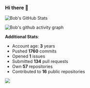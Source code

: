 ### Hi there 👋

![Bob's GitHub Stats](https://github-readme-stats.vercel.app/api?username=Bobthesoftwaredeveloper&show_icons=true&count_private=true&theme=react&hide=stars,prs,issues,contribs)

![Bob's github activity graph](https://github-readme-activity-graph-c.herokuapp.com/graph?username=BobTheSoftwareDeveloper&theme=react-dark)

**Additional Stats**:
- Account age: **3** years
- Pushed **1760** commits
- Opened **1** issues
- Submitted **134** pull requests
- Own **57** repositories
- Contributed to **16** public repositories

![](https://komarev.com/ghpvc/?username=BobTheSoftwareDeveloper)
